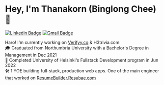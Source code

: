 # Hey, I'm Thanakorn (Binglong Chee) 👋

[![Linkedin Badge](https://img.shields.io/badge/-ThanakornChee-blue?style=flat-square&logo=linkedin&logoColor=white&link=https://www.linkedin.com/in/thanakorn-chee/)](https://www.linkedin.com/in/thanakorn-chee/) [![Gmail Badge](https://img.shields.io/badge/-Binglong2206@gmail.com-red?style=flat-square&logo=gmail&logoColor=white&link=mailto:binglong2206@gmail.com)](mailto:binglong2206@gmail.com)  


Haro! I'm currently working on [Verifyy.co](https://verifyy.co/) & H3trivia.com<br />
🎓 Graduated from Northumbria University with a Bachelor's Degree in Management in Dec 2021<br />
📖 Completed University of Helsinki's Fullstack Development program in Jun 2022<br />
🛠 1 YOE building full-stack, production web apps. One of the main engineer that worked on [ResumeBuilder.Resubae.com](https://resumebuilder.resubae.com/)<br />


